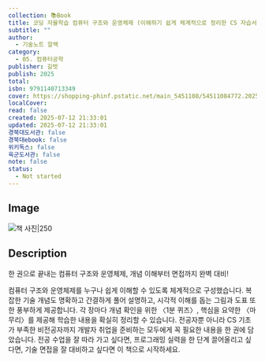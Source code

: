 ```yaml
---
collection: 📚Book
title: 코딩 자율학습 컴퓨터 구조와 운영체제 (이해하기 쉽게 체계적으로 정리한 CS 자습서)
subtitle: ""
author:
  - 기술노트 알렉
category:
  - 05. 컴퓨터공학
publisher: 길벗
publish: 2025
total:
isbn: 9791140713349
cover: https://shopping-phinf.pstatic.net/main_5451108/54511084772.20250501091635.jpg
localCover:
read: false
created: 2025-07-12 21:33:01
updated: 2025-07-12 21:33:01
경북대도서관: false
경북대ebook: false
위키독스: false
육군도서관: false
note: false
status:
  - Not started
---
```


## Image
![책 사진|250](https://shopping-phinf.pstatic.net/main_5451108/54511084772.20250501091635.jpg)

## Description
한 권으로 끝내는 컴퓨터 구조와 운영체제,
개념 이해부터 면접까지 완벽 대비!

컴퓨터 구조와 운영체제를 누구나 쉽게 이해할 수 있도록 체계적으로 구성했습니다. 복잡한 기술 개념도 명확하고 간결하게 풀어 설명하고, 시각적 이해를 돕는 그림과 도표 또한 풍부하게 제공합니다. 각 장마다 개념 확인을 위한 〈1분 퀴즈〉, 핵심을 요약한 〈마무리〉를 제공해 학습한 내용을 확실히 정리할 수 있습니다. 전공자뿐 아니라 CS 기초가 부족한 비전공자까지 개발자 취업을 준비하는 모두에게 꼭 필요한 내용을 한 권에 담았습니다. 전공 수업을 잘 따라 가고 싶다면, 프로그래밍 실력을 한 단계 끌어올리고 싶다면, 기술 면접을 잘 대비하고 싶다면 이 책으로 시작하세요.